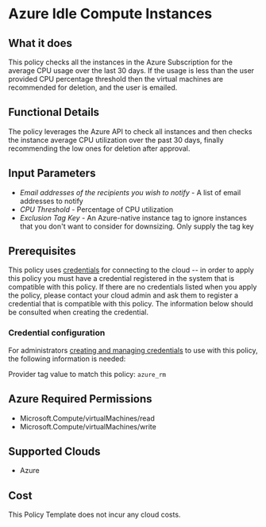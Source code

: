 # Azure Idle Compute Instances

## What it does

This policy checks all the instances in the Azure Subscription for the average CPU usage over the last 30 days.  If the usage is less than the user provided CPU percentage threshold then the virtual machines are recommended for deletion, and the user is emailed.

## Functional Details

The policy leverages the Azure API to check all instances and then checks the instance average CPU utilization over the past 30 days, finally recommending the low ones for deletion after approval.

## Input Parameters

- *Email addresses of the recipients you wish to notify* - A list of email addresses to notify
- *CPU Threshold* - Percentage of CPU utilization
- *Exclusion Tag Key* - An Azure-native instance tag to ignore instances that you don't want to consider for downsizing. Only supply the tag key

## Prerequisites

This policy uses [credentials](https://docs.rightscale.com/policies/users/guides/credential_management.html) for connecting to the cloud -- in order to apply this policy you must have a credential registered in the system that is compatible with this policy. If there are no credentials listed when you apply the policy, please contact your cloud admin and ask them to register a credential that is compatible with this policy. The information below should be consulted when creating the credential.

### Credential configuration

For administrators [creating and managing credentials](https://docs.rightscale.com/policies/users/guides/credential_management.html) to use with this policy, the following information is needed:

Provider tag value to match this policy: `azure_rm`

## Azure Required Permissions

- Microsoft.Compute/virtualMachines/read
- Microsoft.Compute/virtualMachines/write

## Supported Clouds

- Azure

## Cost

This Policy Template does not incur any cloud costs.
